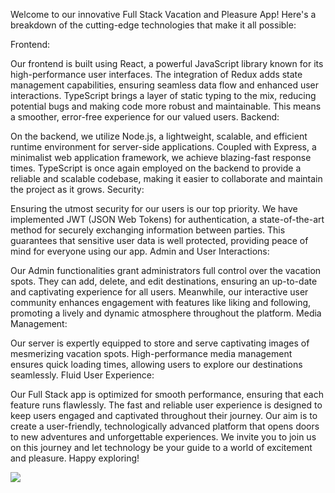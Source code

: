 Welcome to our innovative Full Stack Vacation and Pleasure App! Here's a breakdown of the cutting-edge technologies that make it all possible:

Frontend:

Our frontend is built using React, a powerful JavaScript library known for its high-performance user interfaces. The integration of Redux adds state management capabilities, ensuring seamless data flow and enhanced user interactions.
TypeScript brings a layer of static typing to the mix, reducing potential bugs and making code more robust and maintainable. This means a smoother, error-free experience for our valued users.
Backend:

On the backend, we utilize Node.js, a lightweight, scalable, and efficient runtime environment for server-side applications. Coupled with Express, a minimalist web application framework, we achieve blazing-fast response times.
TypeScript is once again employed on the backend to provide a reliable and scalable codebase, making it easier to collaborate and maintain the project as it grows.
Security:

Ensuring the utmost security for our users is our top priority. We have implemented JWT (JSON Web Tokens) for authentication, a state-of-the-art method for securely exchanging information between parties. This guarantees that sensitive user data is well protected, providing peace of mind for everyone using our app.
Admin and User Interactions:

Our Admin functionalities grant administrators full control over the vacation spots. They can add, delete, and edit destinations, ensuring an up-to-date and captivating experience for all users.
Meanwhile, our interactive user community enhances engagement with features like liking and following, promoting a lively and dynamic atmosphere throughout the platform.
Media Management:

Our server is expertly equipped to store and serve captivating images of mesmerizing vacation spots. High-performance media management ensures quick loading times, allowing users to explore our destinations seamlessly.
Fluid User Experience:

Our Full Stack app is optimized for smooth performance, ensuring that each feature runs flawlessly. The fast and reliable user experience is designed to keep users engaged and captivated throughout their journey.
Our aim is to create a user-friendly, technologically advanced platform that opens doors to new adventures and unforgettable experiences. We invite you to join us on this journey and let technology be your guide to a world of excitement and pleasure. Happy exploring!


![](https://github.com/vovaberdi/vactionProj/blob/main/Screen%20Shot%202023-07-30%20at%2011.17.36.png)
